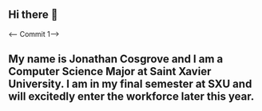 ## Hi there 👋

<-- Commit 1-->
## My name is Jonathan Cosgrove and I am a Computer Science Major at Saint Xavier University. I am in my final semester at SXU and will excitedly enter the workforce later this year. 
